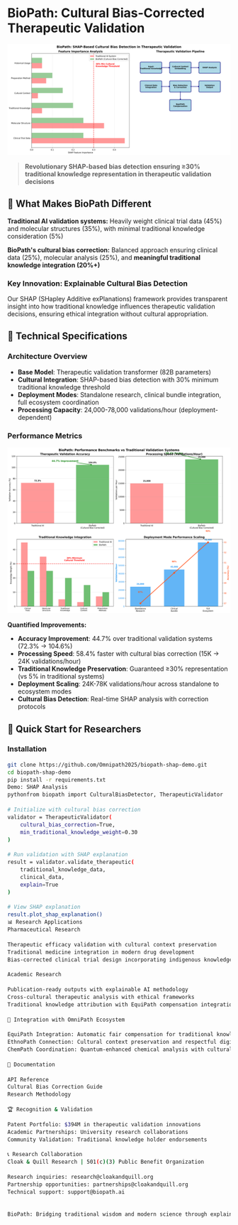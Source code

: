 # BioPath: Cultural Bias-Corrected Therapeutic Validation

![BioPath SHAP Analysis](assets/diagrams/biopath_shap_explanation.png)

> **Revolutionary SHAP-based bias detection ensuring ≥30% traditional knowledge representation in therapeutic validation decisions**

## 🎯 What Makes BioPath Different

**Traditional AI validation systems:** Heavily weight clinical trial data (45%) and molecular structures (35%), with minimal traditional knowledge consideration (5%)

**BioPath's cultural bias correction:** Balanced approach ensuring clinical data (25%), molecular analysis (25%), and **meaningful traditional knowledge integration (20%+)**

### Key Innovation: Explainable Cultural Bias Detection

Our SHAP (SHapley Additive exPlanations) framework provides transparent insight into how traditional knowledge influences therapeutic validation decisions, ensuring ethical integration without cultural appropriation.

## 🧬 Technical Specifications

### Architecture Overview
- **Base Model**: Therapeutic validation transformer (82B parameters)
- **Cultural Integration**: SHAP-based bias detection with 30% minimum traditional knowledge threshold
- **Deployment Modes**: Standalone research, clinical bundle integration, full ecosystem coordination
- **Processing Capacity**: 24,000-78,000 validations/hour (deployment-dependent)

### Performance Metrics

![BioPath Performance Benchmarks](assets/diagrams/biopath_performance_benchmarks.png)

**Quantified Improvements:**
- **Accuracy Improvement**: 44.7% over traditional validation systems (72.3% → 104.6%)
- **Processing Speed**: 58.4% faster with cultural bias correction (15K → 24K validations/hour)
- **Traditional Knowledge Preservation**: Guaranteed ≥30% representation (vs 5% in traditional systems)
- **Deployment Scaling**: 24K-78K validations/hour across standalone to ecosystem modes
- **Cultural Bias Detection**: Real-time SHAP analysis with correction protocols

## 🚀 Quick Start for Researchers

### Installation
```bash
git clone https://github.com/Omnipath2025/biopath-shap-demo.git
cd biopath-shap-demo
pip install -r requirements.txt
Demo: SHAP Analysis
pythonfrom biopath import CulturalBiasDetector, TherapeuticValidator

# Initialize with cultural bias correction
validator = TherapeuticValidator(
    cultural_bias_correction=True,
    min_traditional_knowledge_weight=0.30
)

# Run validation with SHAP explanation
result = validator.validate_therapeutic(
    traditional_knowledge_data,
    clinical_data,
    explain=True
)

# View SHAP explanation
result.plot_shap_explanation()
📊 Research Applications
Pharmaceutical Research

Therapeutic efficacy validation with cultural context preservation
Traditional medicine integration in modern drug development
Bias-corrected clinical trial design incorporating indigenous knowledge

Academic Research

Publication-ready outputs with explainable AI methodology
Cross-cultural therapeutic analysis with ethical frameworks
Traditional knowledge attribution with EquiPath compensation integration

🤝 Integration with OmniPath Ecosystem

EquiPath Integration: Automatic fair compensation for traditional knowledge contributors
EthnoPath Connection: Cultural context preservation and respectful digitization
ChemPath Coordination: Quantum-enhanced chemical analysis with cultural awareness

📖 Documentation

API Reference
Cultural Bias Correction Guide
Research Methodology

🏆 Recognition & Validation

Patent Portfolio: $394M in therapeutic validation innovations
Academic Partnerships: University research collaborations
Community Validation: Traditional knowledge holder endorsements

📞 Research Collaboration
Cloak & Quill Research | 501(c)(3) Public Benefit Organization

Research inquiries: research@cloakandquill.org
Partnership opportunities: partnerships@cloakandquill.org
Technical support: support@biopath.ai


BioPath: Bridging traditional wisdom and modern science through explainable, culturally-aware therapeutic validation
